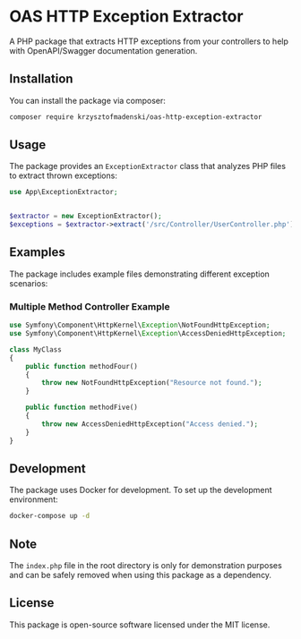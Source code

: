 # OAS HTTP Exception Extractor

A PHP package that extracts HTTP exceptions from your controllers to help with OpenAPI/Swagger documentation generation.

## Installation

You can install the package via composer:

```bash
composer require krzysztofmadenski/oas-http-exception-extractor
```

## Usage

The package provides an `ExceptionExtractor` class that analyzes PHP files to extract thrown exceptions:

```php
use App\ExceptionExtractor;


$extractor = new ExceptionExtractor();
$exceptions = $extractor->extract('/src/Controller/UserController.php');
```

## Examples

The package includes example files demonstrating different exception scenarios:

### Multiple Method Controller Example

```php
use Symfony\Component\HttpKernel\Exception\NotFoundHttpException;
use Symfony\Component\HttpKernel\Exception\AccessDeniedHttpException;

class MyClass
{
    public function methodFour()
    {
        throw new NotFoundHttpException("Resource not found.");
    }

    public function methodFive()
    {
        throw new AccessDeniedHttpException("Access denied.");
    }
}
```
## Development

The package uses Docker for development. To set up the development environment:

```bash
docker-compose up -d
```

## Note

The `index.php` file in the root directory is only for demonstration purposes and can be safely removed when using this package as a dependency.

## License

This package is open-source software licensed under the MIT license.
